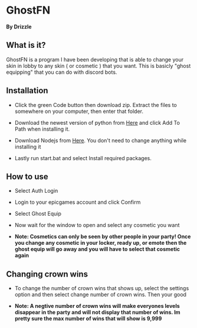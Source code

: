 # **GhostFN**

**By Drizzle**
## What is it?
GhostFN is a program I have been developing that is able to change your skin in lobby to any skin ( or cosmetic ) that you want. This is basicly "ghost equipping" that you can do with discord bots.

## Installation

* Click the green Code button then download zip. Extract the files to somewhere on your computer, then enter that folder.

* Download the newest version of python from [Here](https://www.python.org/downloads/) and click Add To Path when installing it.

* Download Nodejs from [Here](https://nodejs.org/en/download). You don't need to change anything while installing it

* Lastly run start.bat and select Install required packages.



## How to use

* Select Auth Login

* Login to your epicgames account and click Confirm

* Select Ghost Equip

* Now wait for the window to open and select any cosmetic you want

* **Note: Cosmetics can only be seen by other people in your party! Once you change any cosmetic in your locker, ready up, or emote then the ghost equip will go away and you will have to select that cosmetic again**

## Changing crown wins

* To change the number of crown wins that shows up, select the settings option and then select change number of crown wins. Then your good

* **Note: A negtive number of crown wins will make everyones levels disappear in the party and will not display that number of wins. Im pretty sure the max number of wins that will show is 9,999**
